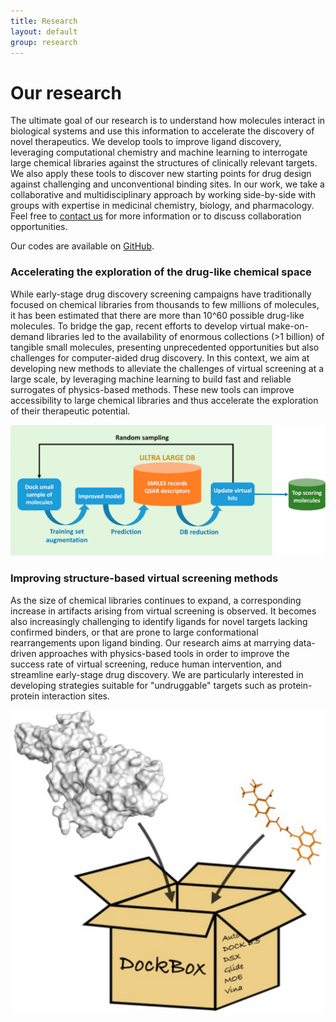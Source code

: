 ```yaml
---
title: Research
layout: default
group: research
---
```


<div class="row">

# Our research
The ultimate goal of our research is to understand how molecules interact in biological systems and use this information to accelerate the discovery of novel therapeutics. We develop tools to improve ligand discovery, leveraging computational chemistry and machine learning to interrogate large chemical libraries against the structures of clinically relevant targets. We also apply these tools to discover new starting points for drug design against challenging and unconventional binding sites. In our work, we take a collaborative and multidisciplinary approach by working side-by-side with groups with expertise in medicinal chemistry, biology, and pharmacology. Feel free to [contact us](https://gentile-lab.github.io/) for more information or to discuss collaboration opportunities.

Our codes are available on [GitHub](https://github.com/gentile-lab).
<br>

</div>

<div class="row">

### Accelerating the exploration of the drug-like chemical space

<div class="col-md-7 order-md-1">

While early-stage drug discovery screening campaigns have traditionally focused on chemical libraries from thousands to few millions of molecules, it has been estimated that there are more than 10^60 possible drug-like molecules. To bridge the gap, recent efforts to develop virtual make-on-demand libraries led to the availability of enormous collections (>1 billion) of tangible small molecules, presenting unprecedented opportunities but also challenges for computer-aided drug discovery. In this context, we aim at developing new methods to alleviate the challenges of virtual screening at a large scale, by leveraging machine learning to build fast and reliable surrogates of physics-based methods. These new tools can improve accessibility to large chemical libraries and thus accelerate the exploration of their therapeutic potential.

</div>
<div class="col-md-5 order-md-2 align-self-center">
<img class="img-fluid" src="/static/img/res/dd.png" alt="deepdocking">

</div>
</div>
<div class="row">

### Improving structure-based virtual screening methods

<div class="col-md-7 order-md-2">

As the size of chemical libraries continues to expand, a corresponding increase in artifacts arising from virtual screening is observed. It becomes also increasingly challenging to identify ligands for novel targets lacking confirmed binders, or that are prone to large conformational rearrangements upon ligand binding. Our research aims at marrying data-driven approaches with physics-based tools in order to improve the success rate of virtual screening, reduce human intervention, and streamline early-stage drug discovery. We are particularly interested in developing strategies suitable for "undruggable" targets such as protein-protein interaction sites.

</div>
<div class="col-md-5 order-md-1 align-self-center">
<img class="img-fluid" src="/static/img/res/db.png" alt="dockbox">

</div>
</div>
<div class="row">

</div>
